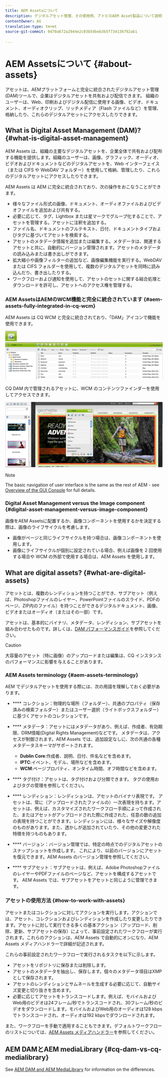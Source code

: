 ```yaml
---
title: AEM Assetsについて
description: デジタルアセット管理、その使用例、アドビのAEM Asset製品について説明します。
contentOwner: AG
translation-type: tm+mt
source-git-commit: 0d70a672a2944e2c03b54beb3b5f734136792ab1

---
```



# AEM Assetsについて {#about-assets}

アセットは、AEMプラットフォームと完全に統合されたデジタルアセット管理(DAM)ツールで、企業はデジタルアセットを共有および配信できます。 組織のユーザーは、Web、印刷およびデジタル配信に使用する画像、ビデオ、ドキュメント、オーディオクリップ、リッチメディア（Flash ファイルなど）を管理、格納したり、これらのデジタルアセットにアクセスしたりできます。

## What is Digital Asset Management (DAM)? {#what-is-digital-asset-management}

AEM Assets は、組織の主要なデジタルアセットを、企業全体で共有および配布する機能を提供します。組織のユーザーは、画像、グラフィック、オーディオ、ビデオおよびドキュメントなどのデジタルアセットを、Web インターフェイス（または CIFS や WebDAV フォルダー）を使用して格納、管理したり、これらのデジタルアセットにアクセスしたりできます。

AEM Assets は AEM に完全に統合されており、次の操作をおこなうことができます。

* 様々なファイル形式の画像、ドキュメント、オーディオファイルおよびビデオファイルを追加および共有する。
* 必要に応じて、タグ、Lightbox または星マークでグループ化することで、アセットを管理する。アセットに注釈を追加する。
* ファイル名、ドキュメントのフルテキスト、日付、ドキュメントタイプおよびタグに基づいてアセットを検索する。
* アセットのメタデータ情報を追加または編集する。メタデータは、関連するアセットと共に、自動的にバージョン管理されます。アセットのメタデータの読み込みまたは書き出しができます。
* 拡大縮小や画像フィルターの追加など、画像編集機能を実行する。WebDAV または CIFS フォルダーを使用して、複数のデジタルアセットを同時に読み込んだり、書き出したりする。
* ワークフローおよび通知を使用して、アセットのセットに関する結合処理とダウンロードを許可し、アセットへのアクセス権を管理する。

### AEM AssetsはAEMのWCM機能と完全に統合されています {#aem-assets-fully-integrated-in-cq-wcm}

AEM Assets は CQ WCM と完全に統合されており、「DAM」アイコンで機能を使用できます。

<!-- TBD: Update image for branding -->

![screen_shot_2012-04-17at15946pm](assets/screen_shot_2012-04-17at15946pm.png)![screen_shot_2012-04-17at20100pm](assets/screen_shot_2012-04-17at20100pm.png)

CQ DAM 内で管理されるアセットに、WCM のコンテンツファインダーを使用してアクセスできます。

<!-- TBD: Update image for branding -->

![screen_shot_2012-04-17at20214pm](assets/screen_shot_2012-04-17at20214pm.png)

>[!NOTE]
>
>The basic navigation of user interface is the same as the rest of AEM - see [Overview of the GUI Console](/help/sites-authoring/qg-page-authoring.md) for full details.

### Digital Asset Management versus the Image component {#digital-asset-management-versus-image-component}

画像をAEM Assetsに配置するか、画像コンポーネントを使用するかを決定する際は、画像のライフサイクルを考慮します。

* 画像がページと同じライフサイクルを持つ場合は、画像コンポーネントを使用します。
* 画像にライフサイクルが個別に設定されている場合、例えば画像を 2 回使用する場合や WCM の外部で使用する場合は、AEM Assets を使用します。

## What are digital assets? {#what-are-digital-assets}

アセットとは、複数のレンディションを持つことができ、サブアセット（例えば、Photoshopファイルのレイヤー、PowerPointファイルのスライド、PDFのページ、ZIP内のファイル）を持つことができるデジタルドキュメント、画像、ビデオまたはオーディオ（またはその一部）です。

アセットは、基本的にバイナリ、メタデータ、レンディション、サブアセットを組み合わせたものです。詳しくは、[DAM パフォーマンスガイド](/help/sites-deploying/assets-performance-sizing.md)を参照してください。

>[!CAUTION]
>
>大容量のアセット（特に画像）のアップロードまたは編集は、CQ インスタンスのパフォーマンスに影響を与えることがあります。

### AEM Assets terminology {#aem-assets-terminology}

AEM でデジタルアセットを使用する際には、次の用語を理解しておく必要があります。

* **** コレクション：物理的な場所（フォルダー）、共通のプロパティ（保存済みの検索フォルダー）またはユーザー選択（ライトボックスフォルダー）に基づくアセットのコレクションです。

* **** メタデータ：アセットにはメタデータがあり、例えば、作成者、有効期限、DRM情報(Digital Rights Management)などです。 メタデータは、アクセスが制御されます。AEM Assets では、追加設定なしに、次の共通の各種メタデータスキーマがサポートされます。

   * **Dublin Core**:作成者、説明、日付、件名などを含めます。
   * **IPTC**:イベント、モデル、場所などを含めます。
   * **WCM**:ページプロパティ、オンタイム時間、オフ時間などを含めます。

* **** タグ付け：アセットは、タグ付けおよび分類できます。 タグの使用およびタグの管理を参照してください。

* **** レンディション：レンディションは、アセットのバイナリ表現です。 アセットは、常に（アップロードされたファイルの）一次表現を持ちます。アセットは、例えば、カスタマイズされたワークフロー手順によって作成された、またはアセットがアップロードされた際に作成された、任意の数の追加の表現を持つことができます。レンディションには、様々なサイズや解像度のものがあります。また、透かしが追加されていたり、その他の変更された特徴を持つものもあります。

* **** バージョン：バージョン管理では、特定の時点でのデジタルアセットのスナップショットを作成します。 これにより、以前のバージョンにアセットを復元できます。AEM Assets のバージョン管理を参照してください。

* **** サブアセット：サブアセットは、例えば、Adobe PhotoshopファイルのレイヤーやPDFファイルのページなど、アセットを構成するアセットです。 AEM Assets では、サブアセットをアセットと同じように管理できます。

### アセットの使用方法 {#how-to-work-with-assets}

アセットまたはコレクションに対してアクションを実行します。アクションでは、アセット、コレクションおよびレンディションを作成したり変更したりできます。アセットに対して実行できる多くの基本アクション（アップロード、削除、更新、サブアセットの保存）によって、事前設定されたワークフローが実行されます。これらのアクションは、AEM Assets で自動的にオンになり、AEM Assets メディアハンドラーで詳細が記述されます。

これらの事前設定されたワークフローで実行されるタスクを以下に示します。

* アセットをリポジトリに保存または削除します。
* アセットのメタデータを抽出し、保存します。個々のメタデータ項目はXMPとして保存されます。
* アセットのレンディションとサムネールを生成する必要に応じて、自動サイズ変更と切り抜きを含めます。
* 必要に応じてアセットをトランスコードします。例えば、モバイルおよびWeb用のビデオは24フレーム/秒でトランスコードされ、30フレーム/秒のビデオをダウンロードします。モバイルおよびWeb用のオーディオは128 kbpsでトランスコードされ、オーディオは192 kbpsでダウンロードされます。

また、ワークフローを手動で適用することもできます。デフォルトワークフローのリストについては、[AEM Assets メディアハンドラー](media-handlers.md)を参照してください。

## AEM DAMとAEM mediaLibrary {#cq-dam-vs-cq-medialibrary}

See [AEM DAM and AEM MediaLibrary](medialibrary.md) for information on the differences.
